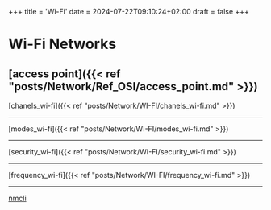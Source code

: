 +++
title = 'Wi-Fi'
date = 2024-07-22T09:10:24+02:00
draft = false
+++

# Wi-Fi Networks 

[access point]({{< ref "posts/Network/Ref_OSI/access_point.md" >}})
--- 

[chanels_wi-fi]({{< ref "posts/Network/WI-FI/chanels_wi-fi.md" >}})

--- 
[modes_wi-fi]({{< ref "posts/Network/WI-FI/modes_wi-fi.md" >}})

--- 
[security_wi-fi]({{< ref "posts/Network/WI-FI/security_wi-fi.md" >}})

---
[frequency_wi-fi]({{< ref "posts/Network/WI-FI/frequency_wi-fi.md" >}})


---
[nmcli]()
